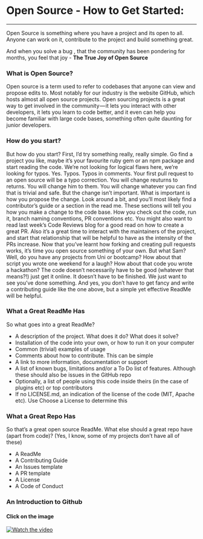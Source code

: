 # Open Source - How to Get Started:
---------------

Open Source is something where you have a project and its open to all. Anyone can work on it, contribute to the project and build something great.

And when you solve a bug , that the community has been pondering for months, you feel that joy - **The True Joy of Open Source**


### What is Open Source?
Open source is a term used to refer to codebases that anyone can view and propose edits to. Most notably for our industry is the website GitHub, which hosts almost all open source projects.
Open sourcing projects is a great way to get involved in the community — it lets you interact with other developers, it lets you learn to code better, and it even can help you become familiar with large code bases, something often quite daunting for junior developers.

### How do you start?
But how do you start? First, I’d try something really, really simple. Go find a project you like, maybe it’s your favourite ruby gem or an npm package and start reading the code. We’re not looking for logical flaws here, we’re looking for typos. Yes. Typos. Typos in comments. Your first pull request to an open source will be a typo correction. You will change reuturns to returns. You will change him to them. You will change whatever you can find that is trivial and safe.
But the change isn’t important. What is important is how you propose the change. Look around a bit, and you’ll most likely find a contributor’s guide or a section in the read me. These sections will tell you how you make a change to the code base. How you check out the code, run it, branch naming conventions, PR conventions etc. You might also want to read last week’s Code Reviews blog for a good read on how to create a great PR. Also it’s a great time to interact with the maintainers of the project, and start that relationship that will be helpful to have as the intensity of the PRs increase.
Now that you’ve learnt how forking and creating pull requests works, it’s time you open source something of your own. But what Sam? Well, do you have any projects from Uni or bootcamp? How about that script you wrote one weekend for a laugh? How about that code you wrote a hackathon?
The code doesn’t necessarily have to be good (whatever that means?!) just get it online. It doesn’t have to be finished. We just want to see you’ve done something. And yes, you don’t have to get fancy and write a contributing guide like the one above, but a simple yet effective ReadMe will be helpful.

### What a Great ReadMe Has
So what goes into a great ReadMe?
* A description of the project. What does it do? What does it solve?
* Installation of the code into your own, or how to run it on your computer
* Common (trivial) examples of usage
* Comments about how to contribute. This can be simple
* A link to more information, documentation or support
* A list of known bugs, limitations and/or a To Do list of features. Although these should also be issues in the GitHub repo
* Optionally, a list of people using this code inside theirs (in the case of plugins etc) or top contributors
* If no LICENSE.md, an indication of the license of the code (MIT, Apache etc). Use Choose a License to determine this

### What a Great Repo Has
So that’s a great open source ReadMe. What else should a great repo have (apart from code)? (Yes, I know, some of my projects don’t have all of these)
* A ReadMe
* A Contributing Guide
* An Issues template
* A PR template
* A License
* A Code of Conduct


### An Introduction to Github 
#### Click on the image 
[![Watch the video](https://assets-cdn.github.com/images/modules/open_graph/github-octocat.png)](https://www.youtube.com/watch?v=0fKg7e37bQE)
